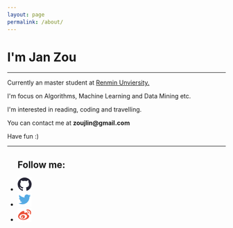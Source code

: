 ```yaml
---
layout: page
permalink: /about/
---
```



<h1 id="post-title">I'm Jan Zou</h1>
<hr>
<p>Currently an master student at <a href="http://www.ruc.edu.cn/">Renmin Unviersity.</a></p>
<p>I'm focus on Algorithms, Machine Learning and Data Mining etc.</p>
<p>I'm interested in reading, coding and travelling.</p>
<p>You can contact me at <strong>zoujlin@gmail.com</strong></p>
<p>Have fun :)</p>

<hr>
<ul class="about-me">
    <h2>Follow me: </h2>
    <li><a href="https://github.com/Jan-zou" target="_blink"><img src="/assets/icons/github.png"></a></li>
    <li><a href="https://twitter.com/zoujinglin" target="_blink"><img src="/assets/icons/twitter.png"></a></li>
    <li><a href="http://weibo.com/u/2315302983" target="_blink"><img src="/assets/icons/weibo.png"></a></li>
</ul>





